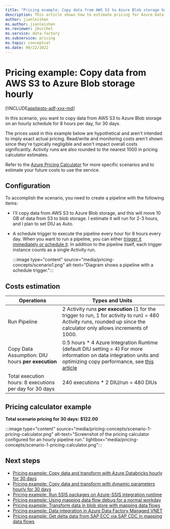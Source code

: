 ```yaml
---
title: "Pricing example: Copy data from AWS S3 to Azure Blob storage hourly"
description: This article shows how to estimate pricing for Azure Data Factory to copy data from AWS S3 to Azure Blob storage every hour for 30 days.
author: jianleishen
ms.author: jianleishen
ms.reviewer: jburchel
ms.service: data-factory
ms.subservice: pricing
ms.topic: conceptual
ms.date: 09/22/2022
---
```


# Pricing example: Copy data from AWS S3 to Azure Blob storage hourly

[!INCLUDE[appliesto-adf-xxx-md](includes/appliesto-adf-xxx-md.md)]

In this scenario, you want to copy data from AWS S3 to Azure Blob storage on an hourly schedule for 8 hours per day, for 30 days.

The prices used in this example below are hypothetical and aren't intended to imply exact actual pricing.  Read/write and monitoring costs aren't shown since they're typically negligible and won't impact overall costs significantly.  Activity runs are also rounded to the nearest 1000 in pricing calculator estimates.

Refer to the [Azure Pricing Calculator](https://azure.microsoft.com/pricing/calculator/) for more specific scenarios and to estimate your future costs to use the service.

## Configuration

To accomplish the scenario, you need to create a pipeline with the following items:

- I'll copy data from AWS S3 to Azure Blob storage, and this will move 10 GB of data from S3 to blob storage. I estimate it will run for 2-3 hours, and I plan to set DIU as Auto.
- A schedule trigger to execute the pipeline every hour for 8 hours every day. When you want to run a pipeline, you can either [trigger it immediately or schedule it](concepts-pipeline-execution-triggers.md). In addition to the pipeline itself, each trigger instance counts as a single Activity run.

   :::image type="content" source="media/pricing-concepts/scenario1.png" alt-text="Diagram shows a pipeline with a schedule trigger.":::

## Costs estimation

| **Operations** | **Types and Units** |
| --- | --- |
| Run Pipeline | 2 Activity runs **per execution** (1 for the trigger to run, 1 for activity to run) = 480 Activity runs, rounded up since the calculator only allows increments of 1000. |
| Copy Data Assumption: DIU hours **per execution** | 0.5 hours \* 4 Azure Integration Runtime (default DIU setting = 4) For more information on data integration units and optimizing copy performance, see [this article](copy-activity-performance.md) |
| Total execution hours: 8 executions per day for 30 days | 240 executions * 2 DIU/run = 480 DIUs |

## Pricing calculator example

**Total scenario pricing for 30 days: $122.00**

:::image type="content" source="media/pricing-concepts/scenario-1-pricing-calculator.png" alt-text="Screenshot of the pricing calculator configured for an hourly pipeline run." lightbox="media/pricing-concepts/scenario-1-pricing-calculator.png":::

## Next steps

- [Pricing example: Copy data and transform with Azure Databricks hourly for 30 days](pricing-examples-copy-transform-azure-databricks.md)
- [Pricing example: Copy data and transform with dynamic parameters hourly for 30 days](pricing-examples-copy-transform-dynamic-parameters.md)
- [Pricing example: Run SSIS packages on Azure-SSIS integration runtime](pricing-examples-ssis-on-azure-ssis-integration-runtime.md)
- [Pricing example: Using mapping data flow debug for a normal workday](pricing-examples-mapping-data-flow-debug-workday.md)
- [Pricing example: Transform data in blob store with mapping data flows](pricing-examples-transform-mapping-data-flows.md)
- [Pricing example: Data integration in Azure Data Factory Managed VNET](pricing-examples-data-integration-managed-vnet.md)
- [Pricing example: Get delta data from SAP ECC via SAP CDC in mapping data flows](pricing-examples-get-delta-data-from-sap-ecc.md)